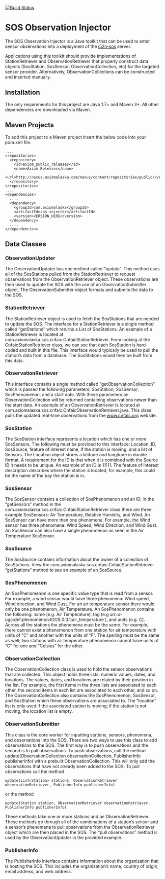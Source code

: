 [![Build Status](https://travis-ci.org/ioos/sos-injector.svg?branch=master)](https://travis-ci.org/ioos/sos-injector)

# SOS Observation Injector

The SOS Observation Injector is a Java toolkit that can be used to enter sensor observations
into a deployment of the [i52n-sos](http://ioos.github.com/i52n-sos/) server.

Applications using this toolkit should provide implementations of StationRetriever and ObservationRetriever 
that properly construct data objects (SosStation, SosSensor, ObservationCollection, etc) for the targeted
sensor provider. Alternatively, ObservationCollections can be constructed and inserted manually.

## Installation
The only requirements for this project are Java 1.7+ and Maven 3+.
All other dependencies are downloaded via Maven.

## Maven Projects
To add this project to a Maven project insert the below code into your pom.xml file. 

    ....
    <repositories>
      <repository>
        <id>axiom_public_releases</id>
        <name>Axiom Releases</name>
        <url>http://nexus.axiomalaska.com/nexus/content/repositories/public/</url>
      </repository>
    </repositories>
    ....
    <dependencies>
      ....
      <dependency>
        <groupId>com.axiomalaska</groupId>
        <artifactId>sos-injector</artifactId>
        <version>VERSION_HERE</version>
      </dependency>
      ....
    </dependencies>

## Data Classes

### ObservationUpdater
The ObservationUpdater has one method called “update”. This method uses all of the SosStations pulled 
from the StationRetriever to request observations from the ObservationRetriever object. These observations 
are then used to update the SOS with the use of an ObservationSubmitter object. The ObservationSubmitter 
object formats and submits the data to the SOS. 

### StationRetriever
The StationRetriever object is used to fetch the SosStations that are needed to update the SOS. The interface 
for a StationRetriever is a single method called “getStations” which returns a List of SosStations. An 
example of a StationRetriever is located at com.axiomalaska.sos.cnfaic.CnfaicStationRetriever. From looking 
at the CnfaicStationRetriever class, we can see that each SosStation is hard-coded and built in this file. 
This interface would typically be used to pull the station’s data from a database. The SosStations would 
then be built from this data. 

### ObservationRetriever
This interface contains a single method called “getObservationCollection” which is passed the following 
parameters: SosStation, SosSensor, SosPhenomenon, and a start date. With these parameters an 
ObservationCollection will be returned containing observations newer than the start date. An example of an 
ObservationRetriever is located at com.axiomalaska.sos.cnfaic.CnfaicObservationRetriever.java. This class 
pulls the updated real-time observations from the www.cnfaic.org website. 

### SosStation
The SosStation interface represents a location which has one or more SosSensors. The following must be 
provided to this interface: Location, ID, SosSource, feature of interest name, if the station is moving, and 
a list of Sensors. The Location object stores a latitude and longitude in double format. A requirement for 
the ID is that when it is combined with the Source ID it needs to be unique. An example of an ID is 11111. 
The feature of interest description describes where the station is located; for example, this could be the 
name of the bay the station is in.

### SosSensor
The SosSensor contains a collection of SosPhenomenon and an ID. In the “getSensors” method in the 
com.axiomalaska.sos.cnfaic.CnfaicStationRetriever class there are three example SosSensors: Air Temperature, 
Relative Humidity, and Wind. An SosSensor can have more than one phenomena. For example, the Wind sensor has 
three phenomena: Wind Speed, Wind Direction, and Wind Gust. An SosSensor can also have a single phenomenon as 
seen in the Air Temperature SosSensor.

### SosSource
The SosSource contains information about the owner of a collection of SosStations. View the 
com.axiomalaska.sos.cnfaic.CnfaicStationRetriever “getStations” method to see an example of an SosSource. 

### SosPhenomenon
An SosPhenomenon is one specific value type that is read from a sensor. For example, a wind sensor would have 
three phenomena: Wind speed, Wind direction, and Wind Gust. For an air temperature sensor there would only be 
one phenomenon, Air Temperature. An SosPhenomenon contains the following: name (e.g. Air Temperature), tag 
(e.g urn:x-ogc:def:phenomenon:IOOS:0.0.1:air\_temperature ), and units (e.g. C). Across all the stations the 
phenomena must be the same. For example, there cannot exist a phenomenon from one station for air temperature 
with units of “C” and another with the units of “F”. The spelling must be the same as well; two 
stations with air temperature phenomenon cannot have units of “C” for one and “Celsius” for the 
other. 

### ObservationCollection
The ObservationCollection class is used to hold the sensor observations that are collected. This object holds 
three lists: numeric values, dates, and locations. The values, dates, and locations are related by their 
position in the list. For example, the first items in the three lists are associated to each other, the 
second items  in each list are associated to each other, and so on. The ObservationCollection also contains 
the SosPhenomenon, SosSensor, and SosStation which these observations are associated to. The “location” 
list is only used if the associated station is moving; if the station is not moving, the location list is 
empty. 

### ObservationSubmitter
This class is the core worker for inputting stations, sensors, phenomena, and observations into the SOS. 
There are two ways to use this class to add observations to the SOS. The first way is to push observations 
and the second is to pull observations. To push observations, call the method update(ObservationCollection 
observationCollection, PublisherInfo publisherInfo) with a prebuilt ObservationCollection. This will only add 
the observations that have not already been added to the SOS. To pull observations call the method

    update(List<Station> stations, ObservationRetriever observationRetriever, PublisherInfo publisherInfo)

or the method

    update(Station station, ObservationRetriever observationRetriever, PublisherInfo publisherInfo)

These methods take one or more stations and an ObservationRetriever. These methods go through 
all of the combinations of a station’s sensor and a sensor’s phenomena to pull observations from the 
ObservationRetriever object which are then placed in the SOS. The “pull observations” method is used by 
the ObservationUpdater in the provided example.

### PublisherInfo
The PublisherInfo interface contains information about the organization that is hosting the SOS. This 
includes the organization’s name, country of origin, email address, and web address. 
